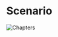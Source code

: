 # Scenario

![Chapters](https://user-images.githubusercontent.com/72066114/113592087-c3fd4f80-9645-11eb-91ae-e36e38497b06.gif)
